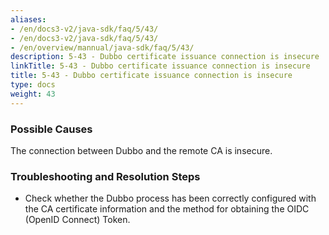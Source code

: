 ```yaml
---
aliases:
- /en/docs3-v2/java-sdk/faq/5/43/
- /en/docs3-v2/java-sdk/faq/5/43/
- /en/overview/mannual/java-sdk/faq/5/43/
description: 5-43 - Dubbo certificate issuance connection is insecure
linkTitle: 5-43 - Dubbo certificate issuance connection is insecure
title: 5-43 - Dubbo certificate issuance connection is insecure
type: docs
weight: 43
---
```







### Possible Causes

The connection between Dubbo and the remote CA is insecure.

### Troubleshooting and Resolution Steps

- Check whether the Dubbo process has been correctly configured with the CA certificate information and the method for obtaining the OIDC (OpenID Connect) Token.

